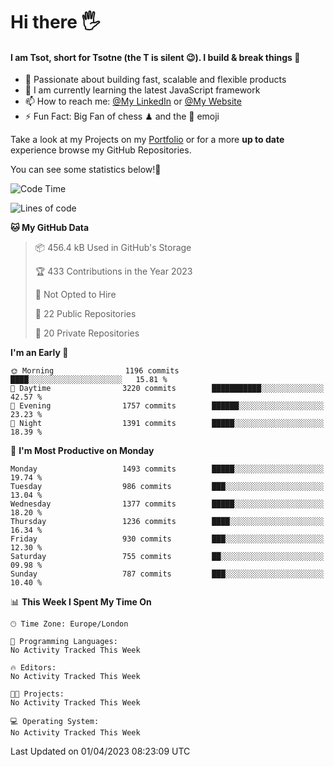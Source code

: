 # Hi there :raised_hand_with_fingers_splayed:
#### I am Tsot, short for Tsotne (the T is silent :wink:). I build & break things :space_invader:
- :telescope: Passionate about building fast, scalable and flexible products
- :seedling: I am currently learning the latest JavaScript framework 
- :mailbox: How to reach me: [@My LinkedIn](https://www.linkedin.com/in/tsotne-gvadzabia/) or [@My Website](https://tsotne.co.uk/contact)
- :zap: Fun Fact: Big Fan of chess ♟ and the 👾 emoji

Take a look at my Projects on my [Portfolio](https://tsotne.co.uk/) or for a more **up to date** experience browse my GitHub Repositories.

You can see some statistics below!:space_invader:
<!--START_SECTION:waka-->
![Code Time](http://img.shields.io/badge/Code%20Time-761%20hrs%202%20mins-blue)

![Lines of code](https://img.shields.io/badge/From%20Hello%20World%20I%27ve%20Written-4.5%20million%20lines%20of%20code-blue)

**🐱 My GitHub Data** 

> 📦 456.4 kB Used in GitHub's Storage 
 > 
> 🏆 433 Contributions in the Year 2023
 > 
> 🚫 Not Opted to Hire
 > 
> 📜 22 Public Repositories 
 > 
> 🔑 20 Private Repositories 
 > 
**I'm an Early 🐤** 

```text
🌞 Morning                1196 commits        ████░░░░░░░░░░░░░░░░░░░░░   15.81 % 
🌆 Daytime                3220 commits        ███████████░░░░░░░░░░░░░░   42.57 % 
🌃 Evening                1757 commits        ██████░░░░░░░░░░░░░░░░░░░   23.23 % 
🌙 Night                  1391 commits        █████░░░░░░░░░░░░░░░░░░░░   18.39 % 
```
📅 **I'm Most Productive on Monday** 

```text
Monday                   1493 commits        █████░░░░░░░░░░░░░░░░░░░░   19.74 % 
Tuesday                  986 commits         ███░░░░░░░░░░░░░░░░░░░░░░   13.04 % 
Wednesday                1377 commits        █████░░░░░░░░░░░░░░░░░░░░   18.20 % 
Thursday                 1236 commits        ████░░░░░░░░░░░░░░░░░░░░░   16.34 % 
Friday                   930 commits         ███░░░░░░░░░░░░░░░░░░░░░░   12.30 % 
Saturday                 755 commits         ██░░░░░░░░░░░░░░░░░░░░░░░   09.98 % 
Sunday                   787 commits         ███░░░░░░░░░░░░░░░░░░░░░░   10.40 % 
```


📊 **This Week I Spent My Time On** 

```text
🕑︎ Time Zone: Europe/London

💬 Programming Languages: 
No Activity Tracked This Week

🔥 Editors: 
No Activity Tracked This Week

🐱‍💻 Projects: 
No Activity Tracked This Week

💻 Operating System: 
No Activity Tracked This Week
```


 Last Updated on 01/04/2023 08:23:09 UTC
<!--END_SECTION:waka-->
